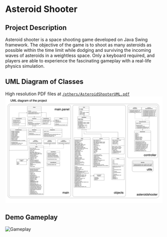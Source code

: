 # Asteroid Shooter
## Project Description
Asteroid shooter is a space shooting game developed on Java Swing framework. The objective of the game is to shoot as many asteroids as possible within the time limit while dodging and surviving the incoming waves of asteroids in a weightless space. Only a keyboard required, and players are able to experience the fascinating gameplay with a real-life physics simulation.
## UML Diagram of Classes
High resolution PDF files at [`/others/AsteroidShooterUML.pdf`](https://github.com/MystericalGD/AsteroidShooter/blob/projectsubmission/others/AsteroidShooterUML.pdf)
![UML Diagram of project classes](/others/AsteroidShooterUML.png)
## Demo Gameplay
![Gameplay](/others/GameplayDemo.gif)

